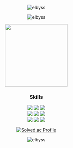 <section align=center>
  
![elbyss](https://camo.githubusercontent.com/3a358af16a4285352aa1e66d817dc47ff613e2f1e088e8d811fbcc3be69af43d/68747470733a2f2f63617073756c652d72656e6465722e76657263656c2e6170702f6170693f747970653d776176696e6726636f6c6f723d303a3144324236342c3130303a463843444441266865696768743d3130302673656374696f6e3d686561646572)

![elbyss](https://capsule-render.vercel.app/api?type=Venom&height=150&text=Frontend%20Enginner&fontSize=40&color=0:d6ace6,100:185a9d)

<img align='center' src='https://mblogthumb-phinf.pstatic.net/MjAxOTEyMDNfMTEw/MDAxNTc1MzM2NjA0ODg5.-5aDmCY7AqBB1N4FpAla2RKT6zvQyNYZqC_HdaplnrAg.dNWwM9nhHSdcrlf9ITUIA3TlsSgegiGZehzQMa8BZX4g.GIF.theworkscompany/05.gif?type=w800' width='200'/>

### Skills
[![](https://img.shields.io/badge/Next.js-000?style=flat&logo=Next.js&logoColor=#000)](https://nextjs.org/)
[![](http://img.shields.io/badge/-React.js-0088cc?style=flat&logo=React)](https://ko.reactjs.org/)
[![](http://img.shields.io/badge/-Node.js-339933?style=flat&logo=nodemon)](https://nodejs.org/ko/) <br/>
[![](http://img.shields.io/badge/-JavaScript-654FF0?style=00874d&logo=javascript)](https://developer.mozilla.org/ko/docs/Web/JavaScript)
[![](https://img.shields.io/badge/TypeScript-3178C6?style=flat&logo=TypeScript&logoColor=white)](https://www.typescriptlang.org/)
[![](https://img.shields.io/badge/Python-ffdb4e?style=flat&logo=python&logoColor=3776AB)](https://www.python.org/)<br/>
[![](https://img.shields.io/badge/Tailwind-gray?style=flat&logo=tailwindcss&logoColor=#06B6D4)](https://tailwindcss.com/)
[![](https://img.shields.io/badge/Scss-CC6699?style=flat&logo=sass&logoColor=pink)](https://sass-lang.com/)
[![](https://img.shields.io/badge/Styled%20Components-hotpink?style=flat&logo=styledcomponents&logoColor=white)](https://styled-components.com/)

[![Solved.ac Profile](http://mazassumnida.wtf/api/v2/generate_badge?boj=elbyss)](https://solved.ac/elbyss/)

![elbyss](https://camo.githubusercontent.com/e315ca2b39d8d6d28bdb780ee3bf3a1607b3d99784dc6dd182c6c8d713f05b9b/68747470733a2f2f63617073756c652d72656e6465722e76657263656c2e6170702f6170693f747970653d776176696e6726636f6c6f723d303a3144324236342c3130303a463843444441266865696768743d3130302673656374696f6e3d666f6f746572)

</section>
